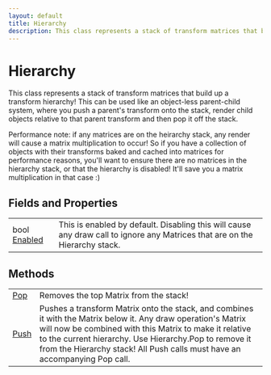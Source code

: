 ```yaml
---
layout: default
title: Hierarchy
description: This class represents a stack of transform matrices that build up a transform hierarchy! This can be used like an object-less parent-child system, where you push a parent's transform onto the stack, render child objects relative to that parent transform and then pop it off the stack.  Performance note. if any matrices are on the heirarchy stack, any render will cause a matrix multiplication to occur! So if you have a collection of objects with their transforms baked and cached into matrices for performance reasons, you'll want to ensure there are no matrices in the hierarchy stack, or that the hierarchy is disabled! It'll save you a matrix multiplication in that case .)
---
```

# Hierarchy

This class represents a stack of transform matrices that build up a transform
hierarchy! This can be used like an object-less parent-child system, where you push a
parent's transform onto the stack, render child objects relative to that parent transform
and then pop it off the stack.

Performance note: if any matrices are on the heirarchy stack, any render will cause a matrix
multiplication to occur! So if you have a collection of objects with their transforms
baked and cached into matrices for performance reasons, you'll want to ensure there are
no matrices in the hierarchy stack, or that the hierarchy is disabled! It'll save you a
matrix multiplication in that case :)


## Fields and Properties

|  |  |
|--|--|
|bool [Enabled]({{site.url}}/Pages/Reference/Hierarchy/Enabled.html)|This is enabled by default. Disabling this will cause any draw call to ignore any Matrices that are on the Hierarchy stack.|



## Methods

|  |  |
|--|--|
|[Pop]({{site.url}}/Pages/Reference/Hierarchy/Pop.html)|Removes the top Matrix from the stack!|
|[Push]({{site.url}}/Pages/Reference/Hierarchy/Push.html)|Pushes a transform Matrix onto the stack, and combines it with the Matrix below it. Any draw operation's Matrix will now be combined with this Matrix to make it relative to the current hierarchy. Use Hierarchy.Pop to remove it from the Hierarchy stack! All Push calls must have an accompanying Pop call.|


